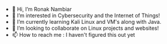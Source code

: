 - 👋 Hi, I’m Ronak Nambiar
- 👀 I’m interested in Cybersecurity and the Internet of Things!
- 🌱 I’m currently learning Kali Linux and VM's along with Java.
- 💞️ I’m looking to collaborate on Linux projects and websites!
- 📫 How to reach me : I haven't figured this out yet

<!---
RonakN07/RonakN07 is a ✨ special ✨ repository because its `README.md` (this file) appears on your GitHub profile.
You can click the Preview link to take a look at your changes.
--->
